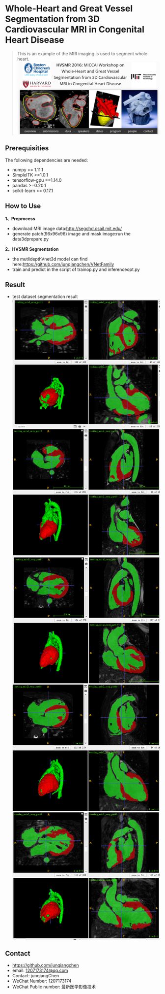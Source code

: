 # Whole-Heart and Great Vessel Segmentation from 3D Cardiovascular MRI in Congenital Heart Disease
> This is an example of the MRI imaging is used to segment whole heart.
![](HVSMR2016.png)

## Prerequisities
The following dependencies are needed:
- numpy >= 1.11.1
- SimpleITK >=1.0.1
- tensorflow-gpu ==1.14.0
- pandas >=0.20.1
- scikit-learn >= 0.17.1

## How to Use

**1、Preprocess**
* download MRI image data:http://segchd.csail.mit.edu/
* generate patch(96x96x96) image and mask image:run the data3dprepare.py

**2、HVSMR Segmentation**
* the mutlidepthVnet3d model can find here:https://github.com/junqiangchen/VNetFamily
* train and predict in the script of trainop.py and inferenceopt.py

## Result
* test dataset segmentation result
![](11.PNG)
![](13.PNG)
![](17.PNG)
![](18.PNG)
![](19.PNG)

## Contact
* https://github.com/junqiangchen
* email: 1207173174@qq.com
* Contact: junqiangChen
* WeChat Number: 1207173174
* WeChat Public number: 最新医学影像技术
